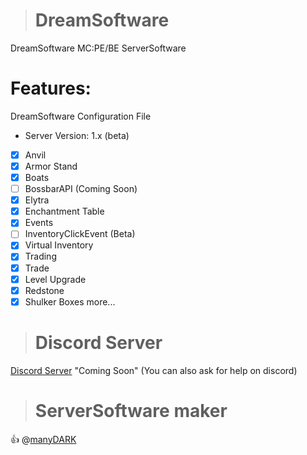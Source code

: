 > # DreamSoftware
DreamSoftware MC:PE/BE ServerSoftware
# Features:
 DreamSoftware Configuration File
 * Server Version: 1.x (beta)
- [x] Anvil
- [x] Armor Stand
- [x] Boats
- [ ] BossbarAPI (Coming Soon)
- [x] Elytra
- [x] Enchantment Table
- [x] Events 
- [ ] InventoryClickEvent (Beta)
- [x] Virtual Inventory
- [x] Trading 
- [x] Trade
- [x] Level Upgrade
- [x] Redstone
- [x] Shulker Boxes
more...
> # Discord Server
[Discord Server](https://comingsoon.com/) "Coming Soon"
(You can also ask for help on discord)
> # ServerSoftware maker
:+1: @[manyDARK](https://github.com/manyDARK/)
